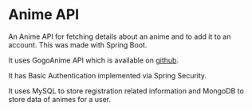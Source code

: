 # Anime API
An Anime API for fetching details about an anime and to add it to an account. This was made with Spring Boot.

It uses GogoAnime API which is available on [github](https://github.com/riimuru/gogoanime-api).

It has Basic Authentication implemented via Spring Security.

It uses MySQL to store registration related information and MongoDB to store data
of animes for a user.